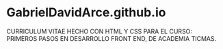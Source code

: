 # GabrielDavidArce.github.io
CURRICULUM VITAE HECHO CON HTML Y CSS PARA EL CURSO: PRIMEROS PASOS EN DESARROLLO FRONT END, DE ACADEMIA TICMAS.
